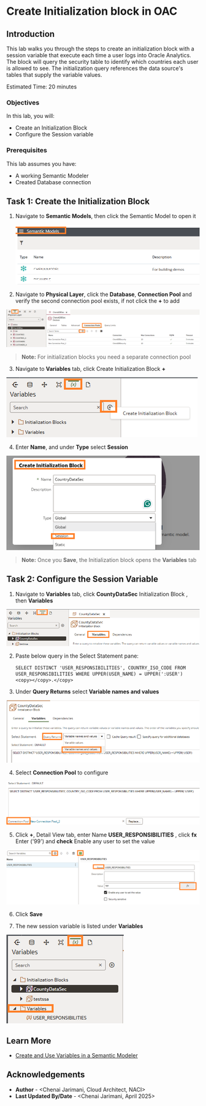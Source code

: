 # Create Initialization block in OAC

## Introduction

This lab walks you through the steps to create an initialization block with a session variable that execute each time a user logs into Oracle Analytics. The block will query the security table to identify which countries each user is allowed to see. The initialization query references the data source's tables that supply the variable values.

Estimated Time: 20 minutes

### Objectives

In this lab, you will:
* Create an Initialization Block
* Configure the Session variable

### Prerequisites

This lab assumes you have:
* A working Semantic Modeler
* Created Database connection


## Task 1: Create the Initialization Block

1. Navigate to **Semantic Models**, then click the Semantic Model to open it

	![Image alt text](images/smodel1.png)

2. Navigate to **Physical Layer**, click the **Database**, **Connection Pool** and verify the second connection pool exists, if not click the **+** to add

  ![Image alt text](images/smodel2.png)

  > **Note:** For initialization blocks you need a separate connection pool 

3. Navigate to **Variables** tab, click Create Initialization Block **+** 

  ![Image alt text](images/smodel3.png)

4. Enter **Name**, and under **Type** select **Session** 

  ![Image alt text](images/smodel4.png)

  > **Note:** Once you **Save**, the Initialization block opens the **Variables** tab


## Task 2: Configure the Session Variable

1. Navigate to **Variables** tab, click **CountyDataSec** Initialization Block , then **Variables**

  ![Image alt text](images/smodel5.png)

2. Paste below query in the Select Statement pane:
    ```
    SELECT DISTINCT 'USER_RESPONSIBILITIES', COUNTRY_ISO_CODE FROM USER_RESPONSIBILITIES WHERE UPPER(USER_NAME) = UPPER(':USER') <copy></copy>.</copy>
    ```
3. Under **Query Returns** select **Variable names and values** 

  ![Image alt text](images/smodel6.png)

4. Select **Connection Pool** to configure 

  ![Image alt text](images/smodel7.png)  

5. Click **+**, Detail View tab, enter Name **USER_RESPONSIBILITIES** , click **fx** Enter ('99') and **check** Enable any user to set the value 

  ![Image alt text](images/smodel8.png)  

6. Click **Save**

7. The new session variable is listed under **Variables** 

  ![Image alt text](images/smodel9.png)  


## Learn More

* [Create and Use Variables in a Semantic Modeler](https://docs.oracle.com/en/cloud/paas/analytics-cloud/acmdg/create-and-use-variables-semantic-model.html)

## Acknowledgements
* **Author** - <Chenai Jarimani, Cloud Architect, NACI>
* **Last Updated By/Date** - <Chenai Jarimani, April 2025>
